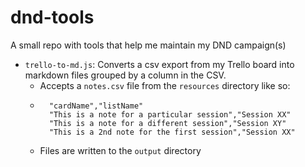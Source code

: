 # dnd-tools
A small repo with tools that help me maintain my DND campaign(s)

- `trello-to-md.js`: Converts a csv export from my Trello board into markdown files grouped by a column in the CSV.
    - Accepts a `notes.csv` file from the `resources` directory like so:
    - ```csv
        "cardName","listName"
        "This is a note for a particular session","Session XX"
        "This is a note for a different session","Session XY"
        "This is a 2nd note for the first session","Session XX"
        ```
    - Files are written to the `output` directory
